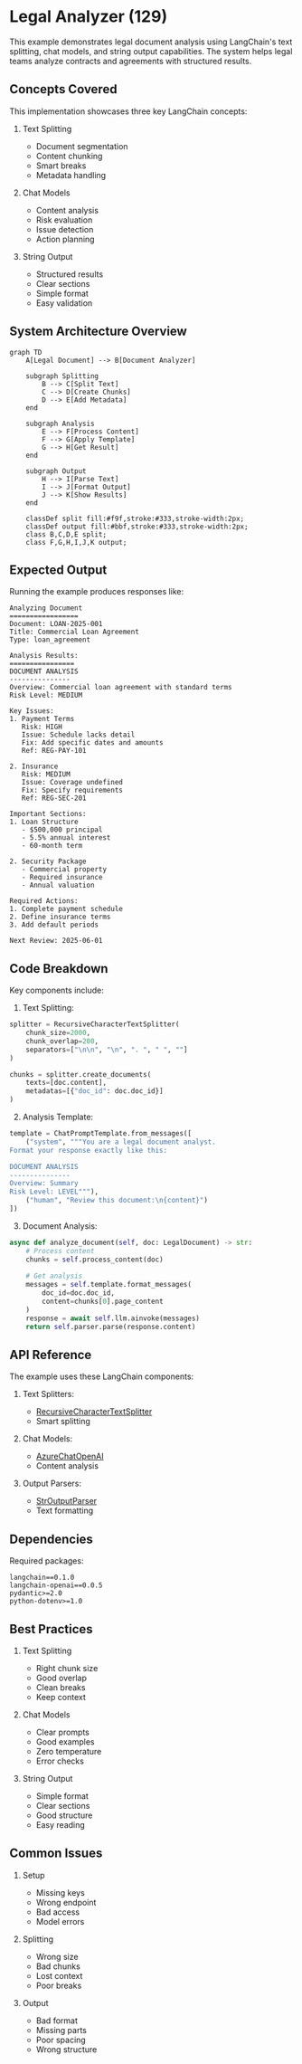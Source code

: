 # Legal Analyzer (129)

This example demonstrates legal document analysis using LangChain's text splitting, chat models, and string output capabilities. The system helps legal teams analyze contracts and agreements with structured results.

## Concepts Covered

This implementation showcases three key LangChain concepts:

1. Text Splitting
   - Document segmentation
   - Content chunking
   - Smart breaks
   - Metadata handling

2. Chat Models
   - Content analysis
   - Risk evaluation
   - Issue detection
   - Action planning

3. String Output
   - Structured results
   - Clear sections
   - Simple format
   - Easy validation

## System Architecture Overview

```mermaid
graph TD
    A[Legal Document] --> B[Document Analyzer]
    
    subgraph Splitting
        B --> C[Split Text]
        C --> D[Create Chunks]
        D --> E[Add Metadata]
    end
    
    subgraph Analysis
        E --> F[Process Content]
        F --> G[Apply Template]
        G --> H[Get Result]
    end
    
    subgraph Output
        H --> I[Parse Text]
        I --> J[Format Output]
        J --> K[Show Results]
    end

    classDef split fill:#f9f,stroke:#333,stroke-width:2px;
    classDef output fill:#bbf,stroke:#333,stroke-width:2px;
    class B,C,D,E split;
    class F,G,H,I,J,K output;
```

## Expected Output

Running the example produces responses like:

```
Analyzing Document
=================
Document: LOAN-2025-001
Title: Commercial Loan Agreement
Type: loan_agreement

Analysis Results:
================
DOCUMENT ANALYSIS
---------------
Overview: Commercial loan agreement with standard terms
Risk Level: MEDIUM

Key Issues:
1. Payment Terms
   Risk: HIGH
   Issue: Schedule lacks detail
   Fix: Add specific dates and amounts
   Ref: REG-PAY-101

2. Insurance
   Risk: MEDIUM
   Issue: Coverage undefined
   Fix: Specify requirements
   Ref: REG-SEC-201

Important Sections:
1. Loan Structure
   - $500,000 principal
   - 5.5% annual interest
   - 60-month term

2. Security Package
   - Commercial property
   - Required insurance
   - Annual valuation

Required Actions:
1. Complete payment schedule
2. Define insurance terms
3. Add default periods

Next Review: 2025-06-01
```

## Code Breakdown

Key components include:

1. Text Splitting:
```python
splitter = RecursiveCharacterTextSplitter(
    chunk_size=2000,
    chunk_overlap=200,
    separators=["\n\n", "\n", ". ", " ", ""]
)

chunks = splitter.create_documents(
    texts=[doc.content],
    metadatas=[{"doc_id": doc.doc_id}]
)
```

2. Analysis Template:
```python
template = ChatPromptTemplate.from_messages([
    ("system", """You are a legal document analyst.
Format your response exactly like this:

DOCUMENT ANALYSIS
---------------
Overview: Summary
Risk Level: LEVEL"""),
    ("human", "Review this document:\n{content}")
])
```

3. Document Analysis:
```python
async def analyze_document(self, doc: LegalDocument) -> str:
    # Process content
    chunks = self.process_content(doc)
    
    # Get analysis
    messages = self.template.format_messages(
        doc_id=doc.doc_id,
        content=chunks[0].page_content
    )
    response = await self.llm.ainvoke(messages)
    return self.parser.parse(response.content)
```

## API Reference

The example uses these LangChain components:

1. Text Splitters:
   - [RecursiveCharacterTextSplitter](https://api.python.langchain.com/en/latest/text_splitters/langchain.text_splitter.RecursiveCharacterTextSplitter.html)
   - Smart splitting

2. Chat Models:
   - [AzureChatOpenAI](https://api.python.langchain.com/en/latest/chat_models/langchain_openai.chat_models.AzureChatOpenAI.html)
   - Content analysis

3. Output Parsers:
   - [StrOutputParser](https://api.python.langchain.com/en/latest/output_parsers/langchain_core.output_parsers.string.StrOutputParser.html)
   - Text formatting

## Dependencies

Required packages:
```
langchain==0.1.0
langchain-openai==0.0.5
pydantic>=2.0
python-dotenv>=1.0
```

## Best Practices

1. Text Splitting
   - Right chunk size
   - Good overlap
   - Clean breaks
   - Keep context

2. Chat Models
   - Clear prompts
   - Good examples
   - Zero temperature
   - Error checks

3. String Output
   - Simple format
   - Clear sections
   - Good structure
   - Easy reading

## Common Issues

1. Setup
   - Missing keys
   - Wrong endpoint
   - Bad access
   - Model errors

2. Splitting
   - Wrong size
   - Bad chunks
   - Lost context
   - Poor breaks

3. Output
   - Bad format
   - Missing parts
   - Poor spacing
   - Wrong structure